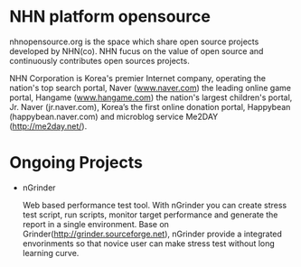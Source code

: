 NHN platform opensource
=======================
nhnopensource.org is the space which share open source projects developed by NHN(co).
NHN fucus on the value of open source and continuously contributes open sources projects.

NHN Corporation is Korea's premier Internet company, operating the nation's top search portal, Naver (www.naver.com) the leading online game portal, Hangame (www.hangame.com) the nation's largest children's portal, Jr. Naver (jr.naver.com), Korea’s the first online donation portal, Happybean (happybean.naver.com) and microblog service Me2DAY (http://me2day.net/).


Ongoing Projects
=======================
* nGrinder

   Web based performance test tool. With nGrinder you can create stress test script, run scripts, monitor target performance and generate the report in a single environment.
   Base on Grinder(http://grinder.sourceforge.net), nGrinder provide a integrated envorinments so that novice user can make stress test without long learning curve.
  